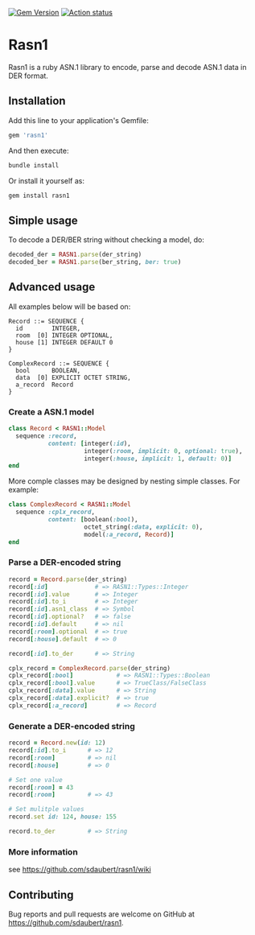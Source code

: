 [![Gem Version](https://badge.fury.io/rb/rasn1.svg)](https://badge.fury.io/rb/rasn1)
[![Action status](https://github.com/lemontree55/rasn1/actions/workflows/ci.yml/badge.svg)](https://github.com/lemontree55/rasn1/actions/workflows/ci.yml)

# Rasn1

Rasn1 is a ruby ASN.1 library to encode, parse and decode ASN.1 data in DER format.

## Installation

Add this line to your application's Gemfile:

```ruby
gem 'rasn1'
```

And then execute:

```bash
bundle install
```

Or install it yourself as:

```bash
gem install rasn1
```

## Simple usage

To decode a DER/BER string without checking a model, do:

```ruby
decoded_der = RASN1.parse(der_string)
decoded_ber = RASN1.parse(ber_string, ber: true)
```

## Advanced usage

All examples below will be based on:

```text
Record ::= SEQUENCE {
  id        INTEGER,
  room  [0] INTEGER OPTIONAL,
  house [1] INTEGER DEFAULT 0
}

ComplexRecord ::= SEQUENCE {
  bool      BOOLEAN,
  data  [0] EXPLICIT OCTET STRING,
  a_record  Record
}
```

### Create a ASN.1 model

```ruby
class Record < RASN1::Model
  sequence :record,
           content: [integer(:id),
                     integer(:room, implicit: 0, optional: true),
                     integer(:house, implicit: 1, default: 0)]
end
```

More comple classes may be designed by nesting simple classes. For example:

```ruby
class ComplexRecord < RASN1::Model
  sequence :cplx_record,
           content: [boolean(:bool),
                     octet_string(:data, explicit: 0),
                     model(:a_record, Record)]
end
```

### Parse a DER-encoded string

```ruby
record = Record.parse(der_string)
record[:id]             # => RASN1::Types::Integer
record[:id].value       # => Integer
record[:id].to_i        # => Integer
record[:id].asn1_class  # => Symbol
record[:id].optional?   # => false
record[:id].default     # => nil
record[:room].optional  # => true
record[:house].default  # => 0

record[:id].to_der      # => String

cplx_record = ComplexRecord.parse(der_string)
cplx_record[:bool]            # => RASN1::Types::Boolean
cplx_record[:bool].value      # => TrueClass/FalseClass
cplx_record[:data].value      # => String
cplx_record[:data].explicit?  # => true
cplx_record[:a_record]        # => Record
```

### Generate a DER-encoded string

```ruby
record = Record.new(id: 12)
record[:id].to_i      # => 12
record[:room]         # => nil
record[:house]        # => 0

# Set one value
record[:room] = 43
record[:room]         # => 43

# Set mulitple values
record.set id: 124, house: 155

record.to_der         # => String
```

### More information

see <https://github.com/sdaubert/rasn1/wiki>

## Contributing

Bug reports and pull requests are welcome on GitHub at <https://github.com/sdaubert/rasn1>.
